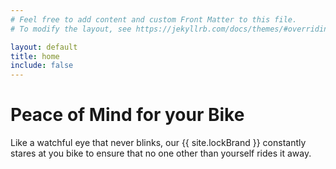 ```yaml
---
# Feel free to add content and custom Front Matter to this file.
# To modify the layout, see https://jekyllrb.com/docs/themes/#overriding-theme-defaults

layout: default
title: home
include: false
---
```


# Peace of Mind for your Bike

Like a watchful eye that never blinks, our {{ site.lockBrand }} constantly stares at you bike to ensure that no one other than yourself rides it away.